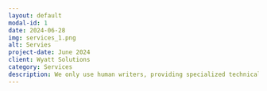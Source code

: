 ```yaml
---
layout: default
modal-id: 1
date: 2024-06-28
img: services_1.png
alt: Servies
project-date: June 2024
client: Wyatt Solutions
category: Services
description: We only use human writers, providing specialized technical writing services for SaaS companies and technology teams. We can help you to delivering clear, comprehensive documentation and provide customer support for our writing services. Since we do custom technical writing solutions, it's best to contact us with your pain points to see how we can help. 
---
```

